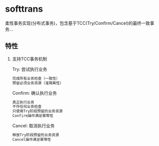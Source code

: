 # softtrans

柔性事务实现(分布式事务)，包含基于TCC(Try/Confirm/Cancel)的最终一致事务...

## 特性

1. 支持TCC事务机制

    Try: 尝试执行业务
    ```markdown
    完成所有业务检查（一致性）
    预留必须业务资源（准隔离性）
    ```
    Confirm: 确认执行业务
    ```markdown
    真正执行业务
    不作任何业务检查
    只使用Try阶段预留的业务资源
    Confirm操作满足幂等性
    ```
    Cancel: 取消执行业务
    ```markdown
    释放Try阶段预留的业务资源
    Cancel操作满足幂等性
    ```

